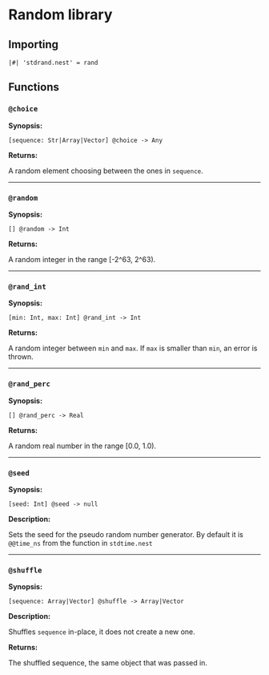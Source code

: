 # Random library

## Importing

```nest
|#| 'stdrand.nest' = rand
```

## Functions

### `@choice`

**Synopsis:**

`[sequence: Str|Array|Vector] @choice -> Any`

**Returns:**

A random element choosing between the ones in `sequence`.

---

### `@random`

**Synopsis:**

`[] @random -> Int`

**Returns:**

A random integer in the range [-2^63, 2^63).

---

### `@rand_int`

**Synopsis:**

`[min: Int, max: Int] @rand_int -> Int`

**Returns:**

A random integer between `min` and `max`. If `max` is smaller than `min`, an
error is thrown.

---

### `@rand_perc`

**Synopsis:**

`[] @rand_perc -> Real`

**Returns:**

A random real number in the range \[0.0, 1.0\).

---

### `@seed`

**Synopsis:**

`[seed: Int] @seed -> null`

**Description:**

Sets the seed for the pseudo random number generator. By default it is
`@@time_ns` from the function in `stdtime.nest`

---

### `@shuffle`

**Synopsis:**

`[sequence: Array|Vector] @shuffle -> Array|Vector`

**Description:**

Shuffles `sequence` in-place, it does not create a new one.

**Returns:**

The shuffled sequence, the same object that was passed in.
